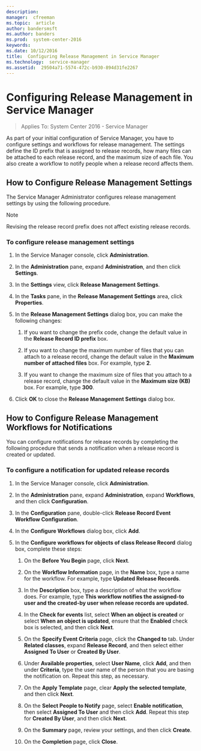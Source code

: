```yaml
---
description:  
manager:  cfreeman
ms.topic:  article
author: bandersmsft
ms.author: banders
ms.prod:  system-center-2016
keywords:  
ms.date: 10/12/2016
title:  Configuring Release Management in Service Manager
ms.technology:  service-manager
ms.assetid:  29504a71-5574-472c-b930-894d31fe2267
---
```


# Configuring Release Management in Service Manager

>Applies To: System Center 2016 - Service Manager

As part of your initial configuration of Service Manager, you have to configure settings and workflows for release management. The settings define the ID prefix that is assigned to release records, how many files can be attached to each release record, and the maximum size of each file. You also create a workflow to notify people when a release record affects them.

## How to Configure Release Management Settings
The Service Manager Administrator configures release management settings by using the following procedure.

> [!NOTE]
> Revising the release record prefix does not affect existing release records.

### To configure release management settings

1.  In the Service Manager console, click **Administration**.

2.  In the **Administration** pane, expand **Administration**, and then click **Settings**.

3.  In the **Settings** view, click **Release Management Settings**.

4.  In the **Tasks** pane, in the **Release Management Settings** area, click **Properties**.

5.  In the **Release Management Settings** dialog box, you can make the following changes:

    1.  If you want to change the prefix code, change the default value in the **Release Record ID prefix** box.

    2.  If you want to change the maximum number of files that you can attach to a release record, change the default value in the **Maximum number of attached files** box. For example, type **2**.

    3.  If you want to change the maximum size of files that you attach to a release record, change the default value in the **Maximum size (KB)** box. For example, type **300**.

6.  Click **OK** to close the **Release Management Settings** dialog box.



## How to Configure Release Management Workflows for Notifications
You can configure notifications for release records by completing the following procedure that sends a notification when a release record is created or updated.

### To configure a notification for updated release records

1.  In the Service Manager console, click **Administration**.

2.  In the **Administration** pane, expand **Administration**, expand **Workflows**, and then click **Configuration**.

3.  In the **Configuration** pane, double-click **Release Record Event Workflow Configuration**.

4.  In the **Configure Workflows** dialog box, click **Add**.

5.  In the **Configure workflows for objects of class Release Record** dialog box, complete these steps:

    1.  On the **Before You Begin** page, click **Next**.

    2.  On the **Workflow Information** page, in the **Name** box, type a name for the workflow. For example, type **Updated Release Records**.

    3.  In the **Description** box, type a description of what the workflow does. For example, type **This workflow notifies the assigned-to user and the created-by user when release records are updated.**

    4.  In the **Check for events** list, select **When an object is created** or select **When an object is updated**, ensure that the **Enabled** check box is selected, and then click **Next**.

    5.  On the **Specify Event Criteria** page, click the **Changed to** tab. Under **Related classes**, expand **Release Record**, and then select either **Assigned To User** or **Created By User**.

    6.  Under **Available properties**, select **User Name**, click **Add**, and then under **Criteria**, type the user name of the person that you are basing the notification on. Repeat this step, as necessary.

    7.  On the **Apply Template** page, clear **Apply the selected template**, and then click **Next**.

    8.  On the **Select People to Notify** page, select **Enable notification**, then select **Assigned To User** and then click **Add**. Repeat this step for **Created By User**, and then click **Next**.

    9. On the **Summary** page, review your settings, and then click **Create**.

    10. On the **Completion** page, click **Close**.
